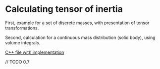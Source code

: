 # Calculating tensor of inertia

First, example for a set of discrete masses, with presentation of tensor transformations.

Second, calculation for a continuous mass distribution (solid body), using volume integrals.


[C++ file with implementation](/docs_examples/examples/example3_tensor_of_inertia.cpp)

// TODO 0.7